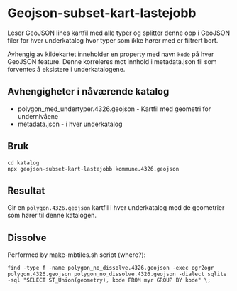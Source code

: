 # Geojson-subset-kart-lastejobb

Leser GeoJSON lines kartfil med alle typer og splitter denne opp i GeoJSON filer for hver underkatalog hvor typer som ikke hører med er filtrert bort.

Avhengig av kildekartet inneholder en property med navn `kode` på hver GeoJSON feature. Denne korreleres mot innhold i metadata.json fil som forventes å eksistere i underkatalogene.

## Avhengigheter i nåværende katalog

- polygon_med_undertyper.4326.geojson - Kartfil med geometri for undernivåene
- metadata.json - i hver underkatalog

## Bruk

```
cd katalog
npx geojson-subset-kart-lastejobb kommune.4326.geojson
```

## Resultat

Gir en `polygon.4326.geojson` kartfil i hver underkatalog med de geometrier som hører til denne katalogen.

## Dissolve

Performed by make-mbtiles.sh script (where?):

```
find -type f -name polygon_no_dissolve.4326.geojson -exec ogr2ogr polygon.4326.geojson polygon_no_dissolve.4326.geojson -dialect sqlite -sql "SELECT ST_Union(geometry), kode FROM myr GROUP BY kode" \;
```
